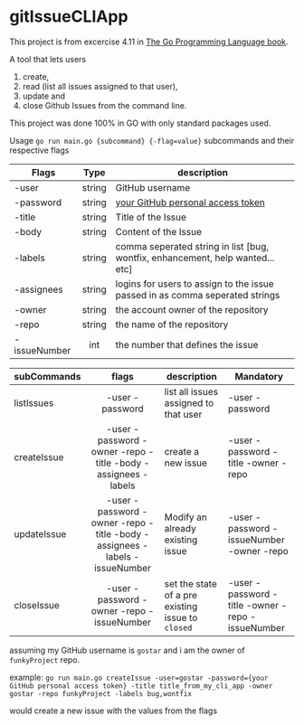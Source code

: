 # gitIssueCLIApp
This project is from excercise 4.11 in [The Go Programming Language book](https://learning.oreilly.com/library/view/the-go-programming/9780134190570).

A tool that lets users
1. create, 
2. read (list all issues assigned to that user), 
3. update and 
4. close Github Issues from the command line.

This project was done 100% in GO with only standard packages used.

Usage
```go run main.go {subcommand} {-flag=value}```
subcommands and their respective flags

| Flags        | Type           | description  |
| ------------- |:-------------:| -----|
| -user     | string | GitHub username |
| -password | string |   [your GitHub personal access token](https://docs.github.com/en/authentication/keeping-your-account-and-data-secure/creating-a-personal-access-token) |
| -title    | string | Title of the Issue   |
| -body  |  string     | Content of the Issue   |
| -labels  | string      | comma seperated string in list [bug, wontfix, enhancement, help wanted... etc]   |
| -assignees  |  string     |logins for users to assign to the issue passed in as comma seperated strings    |
| -owner  | string      | the account owner of the repository   |
| -repo  |  string     |  the name of the repository  |
| -issueNumber| int | the number that defines the issue|

| subCommands   | flags           | description  | Mandatory  |
| ------------- |:-------------:| -----| -----|
| listIssues     | -user -password | list all issues assigned to that user | -user -password|
| createIssue     | -user -password -owner -repo -title -body -assignees -labels | create a new issue | -user -password -title -owner -repo|
| updateIssue     | -user -password -owner -repo -title -body -assignees -labels -issueNumber | Modify an already existing issue| -user -password -issueNumber -owner -repo |
| closeIssue     |  -user -password -owner -repo -issueNumber | set the state of a pre existing issue to `closed` | -user -password -title -owner -repo -issueNumber |

assuming my GitHub username is `gostar` and i am the owner of `funkyProject` repo.

example: 
```go run main.go createIssue -user=gostar -password={your GitHub personal access token} -title title_from_my_cli_app -owner gostar -repo funkyProject -labels bug,wontfix```

would create a new issue with the values from the flags

